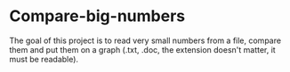 # Compare-big-numbers
The goal of this project is to read very small numbers from a file, compare them and put them on a graph (.txt, .doc, the extension doesn't matter, it must be readable).
